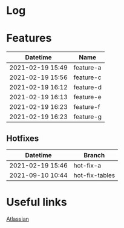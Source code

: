 # Log

# Features

| Datetime         | Name      |
|------------------|-----------|
| 2021-02-19 15:49 | feature-a |
| 2021-02-19 15:56 | feature-c |
| 2021-02-19 16:12 | feature-d |
| 2021-02-19 16:13 | feature-e |
| 2021-02-19 16:23 | feature-f |
| 2021-02-19 16:23 | feature-g |

## Hotfixes

| Datetime         | Branch         |
|------------------|----------------|
| 2021-02-19 15:46 | hot-fix-a      |
| 2021-09-10 10:44 | hot-fix-tables |

# Useful links

[Atlassian](https://www.atlassian.com/git/tutorials/comparing-workflows/gitflow-workflow)
